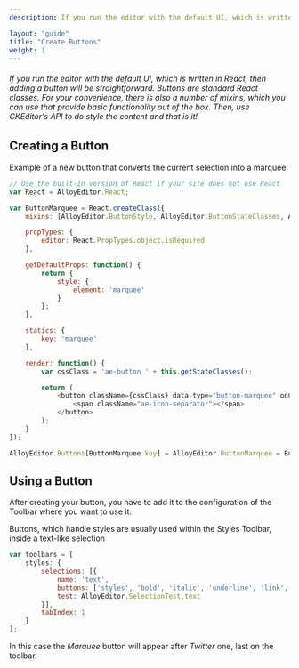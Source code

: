 ```yaml
---
description: If you run the editor with the default UI, which is written in React, then adding a button will be straightforward. Buttons are standard React classes. For your convenience, there is also a number of mixins, which you can use that provide basic functionality out of the box. Then, use CKEditor's API to do style the content and that is it!

layout: "guide"
title: "Create Buttons"
weight: 1
---
```


###### If you run the editor with the default UI, which is written in React, then adding a button will be straightforward. Buttons are standard React classes. For your convenience, there is also a number of mixins, which you can use that provide basic functionality out of the box. Then, use CKEditor's API to do style the content and that is it!

<article id="article1">

## Creating a Button

<span class="code-header">Example of a new button that converts the current selection into a marquee</span>

```javascript
// Use the built-in version of React if your site does not use React
var React = AlloyEditor.React;

var ButtonMarquee = React.createClass({
    mixins: [AlloyEditor.ButtonStyle, AlloyEditor.ButtonStateClasses, AlloyEditor.ButtonActionStyle],

    propTypes: {
        editor: React.PropTypes.object.isRequired
    },

    getDefaultProps: function() {
        return {
            style: {
                element: 'marquee'
            }
        };
    },

    statics: {
        key: 'marquee'
    },

    render: function() {
        var cssClass = 'ae-button ' + this.getStateClasses();

        return (
            <button className={cssClass} data-type="button-marquee" onClick={this.applyStyle} tabIndex={this.props.tabIndex}>
                <span className="ae-icon-separator"></span>
            </button>
        );
    }
});

AlloyEditor.Buttons[ButtonMarquee.key] = AlloyEditor.ButtonMarquee = ButtonMarquee;
```

</article>

<article id="article2">

## Using a Button

<p>After creating your button, you have to add it to the configuration of the Toolbar where you want to use it.</p>

<span class="code-header">Buttons, which handle styles are usually used within the Styles Toolbar, inside a text-like selection</span>

```javascript
var toolbars = [
    styles: {
        selections: [{
            name: 'text',
            buttons: ['styles', 'bold', 'italic', 'underline', 'link', 'twitter', 'marquee'],
            test: AlloyEditor.SelectionTest.text
        }],
        tabIndex: 1
    }
];
```

In this case the <em>Marquee</em> button will appear after <em>Twitter</em> one, last on the toolbar.

</article>